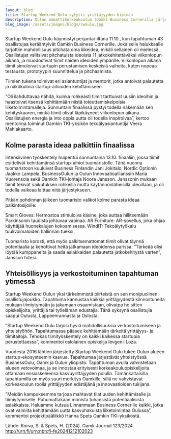 ```yaml
---
layout: blog
title: Startup Weekend Oulu sytytti yrittäjyyden kipinän
description: Oulun ammattikorkeakoulun (Oamk) Business Cornerilla järjestetty Startup Weekend Oulu keräsi jälleen yhteen yrittäjähenkisiä ja startupin rakentamisesta kiinnostuneita tulevaisuuden tekijöitä 11.–13.10.2024. Kolmipäiväinen tapahtuma tarjosi osallistujille mahdollisuuden kehittää tiimeissä skaalautuvia liikeideoita mentoreiden ja asiantuntijoiden tukemana. Viikonloppu houkutteli osallistujia eri puolilta Suomea ja jopa Norjasta asti, ja mukaan mahtui monenlaisia osaajia eri taustoista.
blog_image: /assets/images/blogs/swoulu.jpg
---
```

Startup Weekend Oulu käynnistyi perjantai-iltana 11.10., kun tapahtuman 43 osallistujaa kerääntyivät Oamkin Business Cornerille. Jokaiselle halukkaalle tarjottiin mahdollisuus pitchata oma liikeidea, mikäli sellainen oli mielessä. Osallistujat valitsivat pitchatuista ideoista 11 jatkokehitettäväksi viikonlopun aikana, ja muodostivat tiimit näiden ideoiden ympärille. Viikonlopun aikana tiimit simuloivat startupin perustamisen keskeisiä vaiheita, kuten nopeaa testausta, prototyypin suunnittelua ja pitchaamista.

Tiimien tukena toimivat eri asiantuntijat ja mentorit, jotka antoivat palautetta ja näkökulmia startup-aihioiden kehittämiseen.

“Oli ilahduttavaa nähdä, kuinka rohkeasti tiimit tarttuivat uusiin ideoihin ja haastoivat itsensä kehittämään niistä toteuttamiskelpoisia liiketoimintamalleja. Sunnuntain finaalissa pystyi todella näkemään sen kehityskaaren, minkä tiimit olivat läpikäyneet viikonlopun aikana. Osallistujien energia ja into oppia uutta oli todella inspiroivaa”, kertoo mentorina toiminut Oamkin TKI-yksikön tekoälyasiantuntija Veera Mahlakaarto.

## Kolme parasta ideaa palkittiin finaalissa

Intensiivinen työskentely huipentui sunnuntaina 13.10. finaaliin, jossa tiimit esittelivät kehittämänsä startup-aihiot tuomaristolle. Tänä vuonna tuomaristoon kuuluivat Business Finlandin Jani Jokitalo, Nordic Optionin Jaakko Lampela, BusinessOulun ja Oulun Innovaatioallianssin Maria Vuorensola sekä Oamkin TKI-johtaja Noora Jansson. Janssonin mukaan tiimit tekivät vaikutuksen rohkeilla mutta käytännönläheisillä ideoillaan, ja oli todella vaikeaa laittaa niitä järjestykseen.

Pitkän pohdinnan jälkeen tuomaristo valikoi kolme parasta ideaa palkintosijoille:

Smart Gloves: Hermostoa stimuloiva käsine, joka auttaa hillitsemään Parkinsonin taudista johtuvaa vapinaa. 
AR Furniture: AR-sovellus, joka ohjaa käyttäjää huonekalujen kokoamisessa.
WindIT: Tekoälytyökalu tuulivoimaloiden hallinnan tueksi. 

Tuomaristo korosti, että myös palkitsemattomat tiimit olivat täynnä potentiaalia ja kehottivat heitä jatkamaan ideoidensa parissa. ”Tärkeää olisi löytää kumppaneita ja saada asiakkaiden palautetta jatkokehitystä varten”, Jansson totesi.

## Yhteisöllisyys ja verkostoituminen tapahtuman ytimessä

Startup Weekend Oulun yksi tärkeimmistä piirteistä on sen monipuolinen osallistujajoukko. Tapahtuma kannustaa kaikkia yrittäjyydestä kiinnostuneita mukaan tiimiytymään ja jakamaan osaamistaan, olivatpa he sitten opiskelijoita, yrittäjiä tai työelämän edustajia. Tänä syksynä osallistujia saapui Oulusta, Lappeenrannasta ja Oslosta.

”Startup Weekend Oulu tarjosi hyviä mahdollisuuksia verkostoitumiseen ja yhteistyöhön. Tapahtumassa pääsee kehittämään tärkeitä yrittäjyys- ja tiimitaitoja. Tehokas tiimityöskentely on kaikki kaikessa startupia perustettaessa”, kommentoi oslolainen opiskelija Ievgenii Loza.

Vuodesta 2016 lähtien järjestetty Startup Weekend Oulu tukee Oulun alueen startup-ekosysteemin kasvua. Tapahtumaa järjestävät yhteistyössä BusinessOulu, Oamk ja Oulun yliopisto. Tapahtuman avulla vahvistetaan alueen vetovoimaa, ja se innostaa erityisesti korkeakouluopiskelijoita ottamaan ensiaskeleensa kasvuyrittäjyyden polulla. Tämänkaltaisilla tapahtumilla on myös suuri merkitys Oamkille, sillä ne vahvistavat korkeakoulun roolia yrittäjyyden edistäjänä ja innovaatioiden tukijana.

”Meidän kampuksemme tarjoaa mahtavat tilat uuden kehittämiselle ja tiimiytymiselle. Puhumattakaan monista tuhansista potentiaalisista asiakkaista. Haluamme kutsua Linnanmaan Business Cornerille kaikki, jotka ovat valmiita kehittämään uutta kasvuhakuista liiketoimintaa Oulussa”, kommentoi projektipäällikkö Hanna Spets Oamkin TKI-yksiköstä.

Lähde: Korva, S. & Spets, H. (2024). Oamk Journal 123/2024. http://urn.fi/urn:nbn:fi-fe20241212102023 
